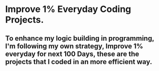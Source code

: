 # Improve 1% Everyday Coding Projects. <br>
## To enhance my logic building in programming, I'm following my own strategy, Improve 1% everyday for next 100 Days, these are the projects that I coded in an more efficient way.